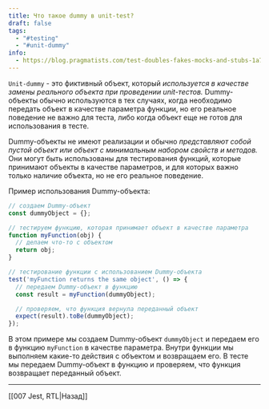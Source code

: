```yaml
---
title: Что такое dummy в unit-test?
draft: false
tags:
  - "#testing"
  - "#unit-dummy"
info:
  - https://blog.pragmatists.com/test-doubles-fakes-mocks-and-stubs-1a7491dfa3da
---
```

`Unit-dummy` - это фиктивный объект, который *используется в качестве замены реального объекта при проведении unit-тестов.* Dummy-объекты обычно используются в тех случаях, когда необходимо передать объект в качестве параметра функции, но его реальное поведение не важно для теста, либо когда объект еще не готов для использования в тесте.

Dummy-объекты не имеют реализации и обычно *представляют собой пустой объект или объект с минимальным набором свойств и методов.* Они могут быть использованы для тестирования функций, которые принимают объекты в качестве параметров, и для которых важно только наличие объекта, но не его реальное поведение.

Пример использования Dummy-объекта:

```jsx
// создаем Dummy-объект
const dummyObject = {};

// тестируем функцию, которая принимает объект в качестве параметра
function myFunction(obj) {
  // делаем что-то с объектом
  return obj;
}

// тестирование функции с использованием Dummy-объекта
test('myFunction returns the same object', () => {
  // передаем Dummy-объект в функцию
  const result = myFunction(dummyObject);

  // проверяем, что функция вернула переданный объект
  expect(result).toBe(dummyObject);
});
```

В этом примере мы создаем Dummy-объект `dummyObject` и передаем его в функцию `myFunction` в качестве параметра. Внутри функции мы выполняем какие-то действия с объектом и возвращаем его. В тесте мы передаем Dummy-объект в функцию и проверяем, что функция возвращает переданный объект.

____

[[007 Jest, RTL|Назад]]